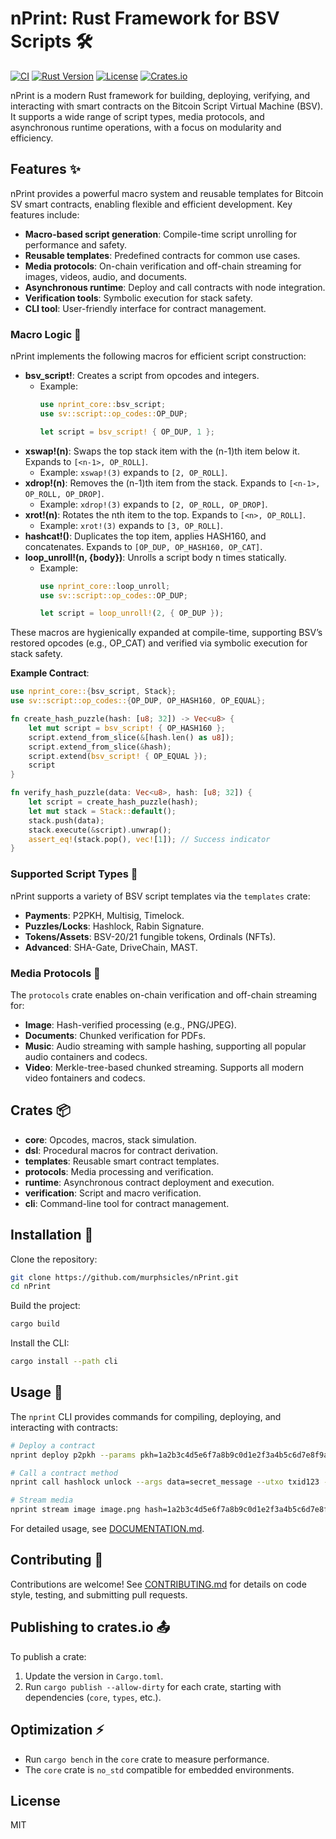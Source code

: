 # nPrint: Rust Framework for BSV Scripts 🛠️

[![CI](https://github.com/murphsicles/nPrint/actions/workflows/ci.yml/badge.svg)](https://github.com/murphsicles/nPrint/actions/workflows/ci.yml)
[![Rust Version](https://img.shields.io/badge/rust-1.81.0%2B-orange)](https://www.rust-lang.org)
[![License](https://img.shields.io/badge/license-MIT-blue)](https://opensource.org/licenses/MIT)
[![Crates.io](https://img.shields.io/crates/v/nprint-core)](https://crates.io/crates/nprint-core)

nPrint is a modern Rust framework for building, deploying, verifying, and interacting with smart contracts on the Bitcoin Script Virtual Machine (BSV). It supports a wide range of script types, media protocols, and asynchronous runtime operations, with a focus on modularity and efficiency.

## Features ✨
nPrint provides a powerful macro system and reusable templates for Bitcoin SV smart contracts, enabling flexible and efficient development. Key features include:

- **Macro-based script generation**: Compile-time script unrolling for performance and safety.
- **Reusable templates**: Predefined contracts for common use cases.
- **Media protocols**: On-chain verification and off-chain streaming for images, videos, audio, and documents.
- **Asynchronous runtime**: Deploy and call contracts with node integration.
- **Verification tools**: Symbolic execution for stack safety.
- **CLI tool**: User-friendly interface for contract management.

### Macro Logic 🧠
nPrint implements the following macros for efficient script construction:

- **bsv_script!**: Creates a script from opcodes and integers.
  - Example:
    ```rust
    use nprint_core::bsv_script;
    use sv::script::op_codes::OP_DUP;

    let script = bsv_script! { OP_DUP, 1 };
    ```
- **xswap!(n)**: Swaps the top stack item with the (n-1)th item below it. Expands to `[<n-1>, OP_ROLL]`.
  - Example: `xswap!(3)` expands to `[2, OP_ROLL]`.
- **xdrop!(n)**: Removes the (n-1)th item from the stack. Expands to `[<n-1>, OP_ROLL, OP_DROP]`.
  - Example: `xdrop!(3)` expands to `[2, OP_ROLL, OP_DROP]`.
- **xrot!(n)**: Rotates the nth item to the top. Expands to `[<n>, OP_ROLL]`.
  - Example: `xrot!(3)` expands to `[3, OP_ROLL]`.
- **hashcat!()**: Duplicates the top item, applies HASH160, and concatenates. Expands to `[OP_DUP, OP_HASH160, OP_CAT]`.
- **loop_unroll!(n, {body})**: Unrolls a script body n times statically.
  - Example:
    ```rust
    use nprint_core::loop_unroll;
    use sv::script::op_codes::OP_DUP;

    let script = loop_unroll!(2, { OP_DUP });
    ```

These macros are hygienically expanded at compile-time, supporting BSV’s restored opcodes (e.g., OP_CAT) and verified via symbolic execution for stack safety.

**Example Contract**:
```rust
use nprint_core::{bsv_script, Stack};
use sv::script::op_codes::{OP_DUP, OP_HASH160, OP_EQUAL};

fn create_hash_puzzle(hash: [u8; 32]) -> Vec<u8> {
    let mut script = bsv_script! { OP_HASH160 };
    script.extend_from_slice(&[hash.len() as u8]);
    script.extend_from_slice(&hash);
    script.extend(bsv_script! { OP_EQUAL });
    script
}

fn verify_hash_puzzle(data: Vec<u8>, hash: [u8; 32]) {
    let script = create_hash_puzzle(hash);
    let mut stack = Stack::default();
    stack.push(data);
    stack.execute(&script).unwrap();
    assert_eq!(stack.pop(), vec![1]); // Success indicator
}
```

### Supported Script Types 📜
nPrint supports a variety of BSV script templates via the `templates` crate:
- **Payments**: P2PKH, Multisig, Timelock.
- **Puzzles/Locks**: Hashlock, Rabin Signature.
- **Tokens/Assets**: BSV-20/21 fungible tokens, Ordinals (NFTs).
- **Advanced**: SHA-Gate, DriveChain, MAST.

### Media Protocols 🎥
The `protocols` crate enables on-chain verification and off-chain streaming for:
- **Image**: Hash-verified processing (e.g., PNG/JPEG).
- **Documents**: Chunked verification for PDFs.
- **Music**: Audio streaming with sample hashing, supporting all popular audio containers and codecs.
- **Video**: Merkle-tree-based chunked streaming. Supports all modern video fontainers and codecs.

## Crates 📦
- **core**: Opcodes, macros, stack simulation.
- **dsl**: Procedural macros for contract derivation.
- **templates**: Reusable smart contract templates.
- **protocols**: Media processing and verification.
- **runtime**: Asynchronous contract deployment and execution.
- **verification**: Script and macro verification.
- **cli**: Command-line tool for contract management.

## Installation 🔧
Clone the repository:
```bash
git clone https://github.com/murphsicles/nPrint.git
cd nPrint
```
Build the project:
```bash
cargo build
```
Install the CLI:
```bash
cargo install --path cli
```

## Usage 🚀
The `nprint` CLI provides commands for compiling, deploying, and interacting with contracts:
```bash
# Deploy a contract
nprint deploy p2pkh --params pkh=1a2b3c4d5e6f7a8b9c0d1e2f3a4b5c6d7e8f9a0b --node http://node.example.com

# Call a contract method
nprint call hashlock unlock --args data=secret_message --utxo txid123 --node http://node.example.com

# Stream media
nprint stream image image.png hash=1a2b3c4d5e6f7a8b9c0d1e2f3a4b5c6d7e8f9a0b1c2d3e4f5a6b7c8d9e0f1a2
```

For detailed usage, see [DOCUMENTATION.md](DOCUMENTATION.md).

## Contributing 🤝
Contributions are welcome! See [CONTRIBUTING.md](CONTRIBUTING.md) for details on code style, testing, and submitting pull requests.

## Publishing to crates.io 📤
To publish a crate:
1. Update the version in `Cargo.toml`.
2. Run `cargo publish --allow-dirty` for each crate, starting with dependencies (`core`, `types`, etc.).

## Optimization ⚡
- Run `cargo bench` in the `core` crate to measure performance.
- The `core` crate is `no_std` compatible for embedded environments.

## License
MIT
